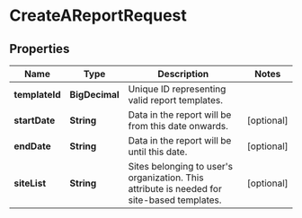 <!--  Copyright 2025 Cisco Systems Inc.

Permission is hereby granted, free of charge, to any person obtaining a copy
of this software and associated documentation files (the "Software"), to deal
in the Software without restriction, including without limitation the rights
to use, copy, modify, merge, publish, distribute, sublicense, and/or sell
copies of the Software, and to permit persons to whom the Software is
furnished to do so, subject to the following conditions:

The above copyright notice and this permission notice shall be included in
all copies or substantial portions of the Software.

THE SOFTWARE IS PROVIDED "AS IS", WITHOUT WARRANTY OF ANY KIND, EXPRESS OR
IMPLIED, INCLUDING BUT NOT LIMITED TO THE WARRANTIES OF MERCHANTABILITY,
FITNESS FOR A PARTICULAR PURPOSE AND NONINFRINGEMENT. IN NO EVENT SHALL THE
AUTHORS OR COPYRIGHT HOLDERS BE LIABLE FOR ANY CLAIM, DAMAGES OR OTHER
LIABILITY, WHETHER IN AN ACTION OF CONTRACT, TORT OR OTHERWISE, ARISING FROM,
OUT OF OR IN CONNECTION WITH THE SOFTWARE OR THE USE OR OTHER DEALINGS IN
THE SOFTWARE.-->


# CreateAReportRequest


## Properties

| Name | Type | Description | Notes |
|------------ | ------------- | ------------- | -------------|
|**templateId** | **BigDecimal** | Unique ID representing valid report templates. |  |
|**startDate** | **String** | Data in the report will be from this date onwards. |  [optional] |
|**endDate** | **String** | Data in the report will be until this date. |  [optional] |
|**siteList** | **String** | Sites belonging to user&#39;s organization. This attribute is needed for site-based templates. |  [optional] |



